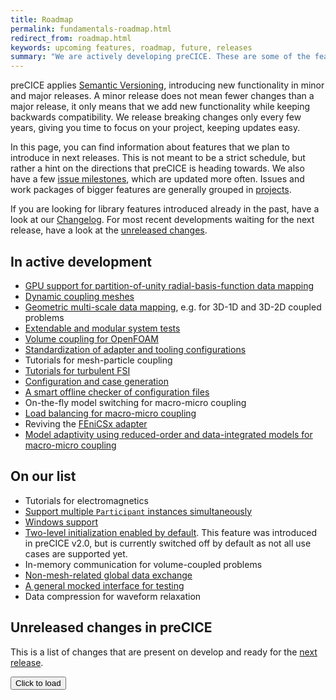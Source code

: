 ```yaml
---
title: Roadmap
permalink: fundamentals-roadmap.html
redirect_from: roadmap.html
keywords: upcoming features, roadmap, future, releases
summary: "We are actively developing preCICE. These are some of the features you can expect in the future."
---
```


preCICE applies [Semantic Versioning](https://semver.org/), introducing new functionality in minor and major releases. A minor release does not mean fewer changes than a major release, it only means that we add new functionality while keeping backwards compatibility. We release breaking changes only every few years, giving you time to focus on your project, keeping updates easy.

In this page, you can find information about features that we plan to introduce in next releases. This is not meant to be a strict schedule, but rather a hint on the directions that preCICE is heading towards. We also have a few [issue milestones](https://github.com/precice/precice/milestones), which are updated more often. Issues and work packages of bigger features are generally grouped in [projects](https://github.com/precice/precice/projects).

If you are looking for library features introduced already in the past, have a look at our [Changelog](https://github.com/precice/precice/blob/develop/CHANGELOG.md).
For most recent developments waiting for the next release, have a look at the [unreleased changes](#changelog).

## In active development

- [GPU support for partition-of-unity radial-basis-function data mapping](https://github.com/precice/precice/pull/2346)
- [Dynamic coupling meshes](https://github.com/orgs/precice/projects/20/views/1)
- [Geometric multi-scale data mapping](https://github.com/orgs/precice/projects/14), e.g. for 3D-1D and 3D-2D coupled problems
- [Extendable and modular system tests](https://github.com/orgs/precice/projects/12)
- [Volume coupling for OpenFOAM](https://github.com/orgs/precice/projects/9)
- [Standardization of adapter and tooling configurations](https://github.com/precice/preeco-orga/issues/18)
- Tutorials for mesh-particle coupling
- [Tutorials for turbulent FSI](https://github.com/precice/tutorials/pull/643)
- [Configuration and case generation](https://github.com/precice/preeco-orga/issues/2)
- [A smart offline checker of configuration files](https://github.com/precice/preeco-orga/issues/1)
- On-the-fly model switching for macro-micro coupling
- [Load balancing for macro-micro coupling](https://github.com/precice/micro-manager/pull/141)
- Reviving the [FEniCSx adapter](https://github.com/precice/fenicsx-adapter)
- [Model adaptivity using reduced-order and data-integrated models for macro-micro coupling](https://github.com/precice/micro-manager/milestone/3)

## On our list

- Tutorials for electromagnetics
- [Support multiple `Participant` instances simultaneously](https://github.com/precice/precice/projects/8)
- [Windows support](https://github.com/precice/precice/issues/200)
- [Two-level initialization enabled by default](https://github.com/precice/precice/issues/633). This feature was introduced in preCICE v2.0, but is currently switched off by default as not all use cases are supported yet.
- In-memory communication for volume-coupled problems
- [Non-mesh-related global data exchange](couple-your-code-global-data.html)
- [A general mocked interface for testing](https://github.com/precice/preeco-orga/issues/4)
- Data compression for waveform relaxation

## Unreleased changes in preCICE

This is a list of changes that are present on develop and ready for the [next release](dev-docs-release-strategy.html#release-schedule).

<div id="changelog">
  <button id="loadBtn" class="btn btn-default">Click to load</button>
  <span id="spinner" style="text-align:center; display:none"><i class="fa fa-spinner fa-spin fa-3x"></i></span></div>
  <script src="https://cdn.jsdelivr.net/npm/marked/marked.min.js"></script>
  <script>
  async function loadMarkdownFiles() {
      document.getElementById("loadBtn").style.display = "none";
      document.getElementById("loadBtn").addEventListener("click", null);
      document.getElementById("spinner").style.display = "block";
      const folder = await fetch("https://api.github.com/repos/precice/precice/contents/docs/changelog");
      const files = await folder.json();
      const mdFiles = files.filter(f => /^\d+\.md$/.test(f.name));
      const entries = await Promise.all(mdFiles.map(async (file) => {
        const prNumber = file.name.replace(".md", "");
        const entry = await fetch(file.download_url);
        const text = await entry.text();
        const html = marked.parse(text);
        // Use dummy div to extract li
        const temp = document.createElement("div");
        temp.innerHTML = html;
        return Array.from(temp.querySelectorAll("li")).map(li => {
            li.innerHTML += ` (<a target="_blank" href="https://github.com/precice/precice/pull/${prNumber}">#${prNumber}</a>)`
            return li.outerHTML });
      }));
      document.getElementById("changelog").innerHTML = "<ul>" + entries.flat().sort().join("\n") + "</ul>";
    }
    document.getElementById("loadBtn").addEventListener("click", loadMarkdownFiles);
  </script>

